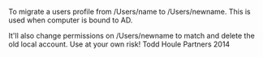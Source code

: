 To migrate a users profile from /Users/name to /Users/newname.  This is used when computer is bound to AD.  

It'll also change permissions on /Users/newname to match and delete the old local account.  Use at your own risk!
Todd Houle
Partners
2014